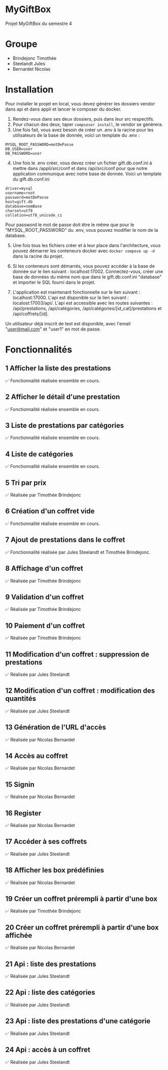 # MyGiftBox
Projet MyGiftBox du semestre 4

# Groupe
- Brindejonc Timothée
- Steelandt Jules
- Bernardet Nicolas

# Installation
Pour installer le projet en local, vous devez générer les dossiers vendor dans api et dans appli et lancer le composer du docker. 

1. Rendez-vous dans ses deux dossiers, puis dans leur src respectifs.
2. Pour chacun des deux, taper ```compsoser install```, le vendor se génèrera.
3. Une fois fait, vous avez besoin de créer un .env à la racine pour les utilisateurs de la base de donnée, voici un template du .env :

```
MYSQL_ROOT_PASSWORD=motDePasse
DB_USER=user
DB_PASSWORD=user
```

4. Une fois le .env créer, vous devez créer un fichier gift.db.conf.ini à mettre dans /appli/src/conf et dans /api/src/conf pour que notre application communique avec notre base de donnée. Voici un template du gift.db.conf.ini

```
driver=mysql
username=root
password=motDePasse
host=gift.db
database=nomBase
charset=utf8
collation=utf8_unicode_ci
```


Pour password le mot de passe doit être le même que pour le "MYSQL_ROOT_PASSWORD" du .env, vous pouvez modifier le nom de la database.

5. Une fois tous les fichiers créer et à leur place dans l'architecture, vous pouvez démarrer les conteneurs docker avec ```docker compose up -d``` dans la racine du projet.

6. Si les conteneurs sont démarrés, vous pouvez accéder à la base de donnée sur le lien suivant : localhost:17002. Connectez-vous, créer une base de données du même nom que dans le gift.db.conf.ini "database" et importer le SQL fourni dans le projet.

7. L'application est maintenant fonctionnelle sur le lien suivant : localhost:17000. L'api est disponible sur le lien suivant : localost:17003/api/. L'api est accessible avec les routes suivantes : /api/prestations, /api/catégories, /api/catégories/[id_cat]/prestations et /api/coffrets/[id].

Un utilisateur déjà inscrit de test est disponible, avec l'email "user@mail.com" et "user1" en mot de passe.

# Fonctionnalités
## 1 Afficher la liste des prestations
✅ Fonctionnalité réalisée ensemble en cours.
## 2 Afficher le détail d'une prestation
✅ Fonctionnalité réalisée ensemble en cours.
## 3 Liste de prestations par catégories
✅ Fonctionnalité réalisée ensemble en cours.
## 4 Liste de catégories
✅ Fonctionnalité réalisée ensemble en cours.
## 5 Tri par prix
✅ Réalisée par Timothée Brindejonc
## 6 Création d'un coffret vide
✅ Fonctionnalité réalisée ensemble en cours.
## 7 Ajout de prestations dans le coffret
✅ Fonctionnalité réalisée par Jules Steelandt et Timothée Brindejonc.
## 8 Affichage d'un coffret
✅ Réalisée par Timothée Brindejonc
## 9 Validation d'un coffret
✅ Réalisée par Timothée Brindejonc
## 10 Paiement d'un coffret
✅ Réalisée par Timothée Brindejonc
## 11 Modification d'un coffret : suppression de prestations
✅ Réalisée par Jules Steelandt
## 12 Modification d'un coffret : modification des quantités
✅ Réalisée par Jules Steelandt
## 13 Génération de l'URL d'accès
✅ Réalisée par Nicolas Bernardet
## 14 Accès au coffret
✅ Réalisée par Nicolas Bernardet
## 15 Signin
✅ Réalisée par Nicolas Bernardet
## 16 Register
✅ Réalisée par Nicolas Bernardet
## 17 Accéder à ses coffrets
✅ Réalisée par Jules Steelandt
## 18 Afficher les box prédéfinies
✅ Réalisée par Nicolas Bernardet
## 19 Créer un coffret prérempli à partir d'une box
✅ Réalisée par Timothée Brindejonc
## 20 Créer un coffret prérempli à partir d'une box affichée
✅ Réalisée par Nicolas Bernardet
## 21 Api : liste des prestations
✅ Réalisée par Jules Steelandt
## 22 Api : liste des catégories
✅ Réalisée par Jules Steelandt
## 23 Api : liste des prestations d'une catégorie
✅ Réalisée par Jules Steelandt
## 24 Api : accès à un coffret
✅ Réalisée par Jules Steelandt
